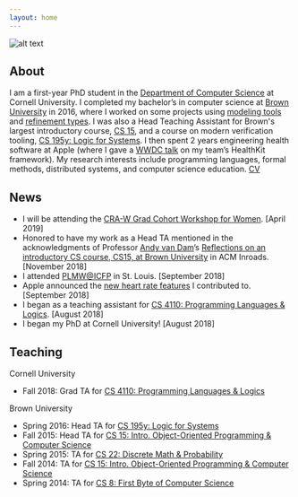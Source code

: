 ```yaml
---
layout: home
---
```


![alt text](headshot.png "Alexa VanHattum headshot")


## About

I am a first-year PhD student in the [Department of Computer Science](http://www.cs.cornell.edu) at Cornell University. I completed my bachelor’s in computer science at [Brown University](http://cs.brown.edu) in 2016, where I worked on some projects using [modeling tools](https://github.com/avanhatt/minimum-spanning-trees-alloy) and [refinement types](https://cs.brown.edu/research/pubs/theses/capstones/2016/van.hattum.alexa.pdf). I was also a Head Teaching Assistant for Brown's largest introductory course, [CS 15](https://cs.brown.edu/courses/cs015/), and a course on modern verification tooling, [CS 195y: Logic for Systems](http://cs.brown.edu/courses/cs195y/2016/). I then spent 2 years engineering health software at Apple (where I gave a [WWDC talk](https://developer.apple.com/videos/play/wwdc2017/221/) on my team’s HealthKit framework). My research interests include programming languages, formal methods, distributed systems, and computer science education. [CV](vanhattum_cv_fall_2018.pdf)

## News

- I will be attending the [CRA-W Grad Cohort Workshop for Women](https://cra.org/cra-w/events/grad-cohort-2019/). [April 2019]
- Honored to have my work as a Head TA mentioned in the acknowledgments of Professor [Andy van Dam](http://cs.brown.edu/people/avandam/)’s [Reflections on an introductory CS course, CS15, at Brown University](https://dl.acm.org/citation.cfm?id=3284639) in ACM Inroads. [November 2018]
- I attended [PLMW@ICFP](https://icfp18.sigplan.org/track/PLMW-ICFP-2018) in St. Louis. [September 2018]
- Apple announced the [new heart rate features](https://www.apple.com/apple-watch-series-4/health/) I contributed to. [September 2018]
- I began as a teaching assistant for [CS 4110: Programming Languages & Logics](http://www.cs.cornell.edu/courses/cs4110/2018fa/). [August 2018]
- I began my PhD at Cornell University! [August 2018]

## Teaching

Cornell University
- Fall 2018: Grad TA for [CS 4110: Programming Languages & Logics](http://www.cs.cornell.edu/courses/cs4110/2018fa/)

Brown University
- Spring 2016: Head TA for [CS 195y: Logic for Systems](http://cs.brown.edu/courses/cs195y/2016/)
- Fall 2015: Head TA for [CS 15: Intro. Object-Oriented Programming & Computer Science](https://cs.brown.edu/courses/cs015/)
- Spring 2015: TA for [CS 22: Discrete Math & Probability](https://cs.brown.edu/courses/csci0220/)
- Fall 2014: TA for [CS 15: Intro. Object-Oriented Programming & Computer Science](https://cs.brown.edu/courses/cs015/)
- Spring 2014: TA for [CS 8: First Byte of Computer Science](http://cs.brown.edu/courses/cs008/2017/)
